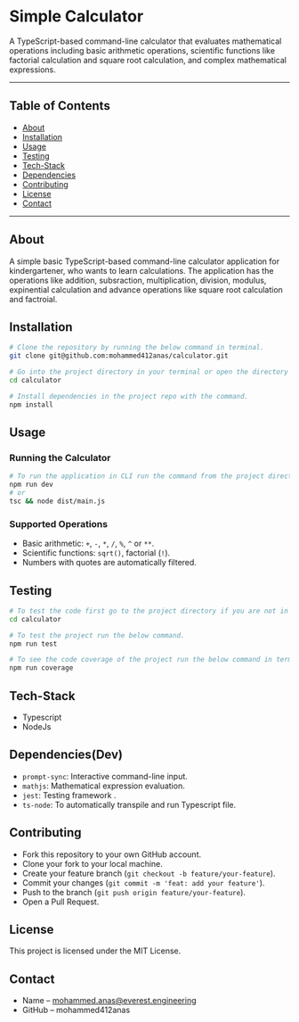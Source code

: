 # Simple Calculator

A TypeScript-based command-line calculator that evaluates mathematical operations including basic arithmetic operations, scientific functions like factorial calculation and square root calculation, and complex mathematical expressions.

---
## Table of Contents

- [About](#about)
- [Installation](#installation)
- [Usage](#usage)
- [Testing](#testing)
- [Tech-Stack](#tech-stack)
- [Dependencies](#dependencies)
- [Contributing](#contributing)
- [License](#licence)
- [Contact](#contact)
---
## About
A simple basic TypeScript-based command-line calculator application for kindergartener, who wants to learn calculations. The application has the operations like addition, subsraction, multiplication, division, modulus, expinential calculation and advance operations like square root calculation and factroial.

## Installation
```bash
# Clone the repository by running the below command in terminal.
git clone git@github.com:mohammed412anas/calculator.git

# Go into the project directory in your terminal or open the directory that you have cloned and open the terminal from this downloaded directory and run this command.
cd calculator

# Install dependencies in the project repo with the command.
npm install
```

## Usage

### Running the Calculator

```bash
# To run the application in CLI run the command from the project directory.
npm run dev
# or
tsc && node dist/main.js
```


### Supported Operations

- Basic arithmetic: `+`, `-`, `*`, `/`, `%`, `^` or `**`.
- Scientific functions: `sqrt()`, factorial (`!`).
- Numbers with quotes are automatically filtered.


## Testing 
```bash
# To test the code first go to the project directory if you are not in the project directory open the directory that you have cloned and open the terminal from this downloaded directory and run this command.
cd calculator

# To test the project run the below command.
npm run test

# To see the code coverage of the project run the below command in terminal.
npm run coverage

```

## Tech-Stack

- Typescript
- NodeJs


## Dependencies(Dev)

- `prompt-sync`: Interactive command-line input.
- `mathjs`: Mathematical expression evaluation.
- `jest`: Testing framework .
- `ts-node`: To automatically transpile and run Typescript file.


## Contributing
 - Fork this repository to your own GitHub account.
 - Clone your fork to your local machine.
 - Create your feature branch (`git checkout -b feature/your-feature`).
 - Commit your changes (`git commit -m 'feat: add your feature'`).
 - Push to the branch (`git push origin feature/your-feature`).
 - Open a Pull Request.

 ## License
This project is licensed under the MIT License.

## Contact
 - Name – mohammed.anas@everest.engineering
 - GitHub – mohammed412anas
